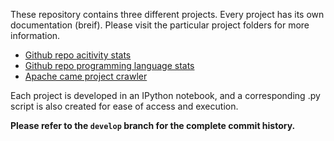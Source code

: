 These repository contains three different projects. Every project has its own documentation (breif). Please visit the particular project folders for more information. 

- [Github repo acitivity stats](./activity-stats/README.md)
- [Github repo programming language stats](./language-stats/README.md)
- [Apache came project crawler](./apache-crawler/README.md)

Each project is developed in an IPython notebook, and a corresponding .py script is also created for ease of access and execution.

**Please refer to the `develop` branch for the complete commit history.**
